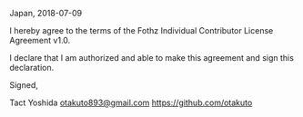 Japan, 2018-07-09

I hereby agree to the terms of the Fothz Individual Contributor License
Agreement v1.0.

I declare that I am authorized and able to make this agreement and sign this
declaration.

Signed,

Tact Yoshida otakuto893@gmail.com https://github.com/otakuto
